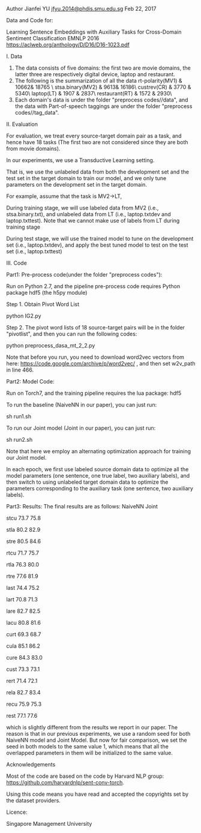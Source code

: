 Author
Jianfei YU
jfyu.2014@phdis.smu.edu.sg
Feb 22, 2017

Data and Code for:

Learning Sentence Embeddings with Auxiliary Tasks for Cross-Domain Sentiment Classification
EMNLP 2016
https://aclweb.org/anthology/D/D16/D16-1023.pdf

I. Data

1. The data consists of five domains: the first two are movie domains, the latter three are respectively digital device, laptop and restaurant.
2. The following is the summarization of all the data
       rt-polarity(MV1) & 10662& 18765 \\
       stsa.binary(MV2) & 9613&  16186\\
       custrev(CR) & 3770 & 5340\\
       laptop(LT) & 1907 & 2837\\
       restaurant(RT) & 1572  & 2930\\
3. Each domain's data is under the folder "preprocess codes//data", and the data with Part-of-speech taggings are under the folder "preprocess codes//tag_data".



II. Evaluation 

   For evaluation, we treat every source-target domain pair as a task, and hence have 18 tasks (The first two are not considered since they are both from movie domains).
   
   In our experiments, we use a Transductive Learning setting.
   
   That is, we use the unlabeled data from both the development set and the test set in the target domain to train our model, and we only tune parameters on the development set in the target domain.
   
   For example, assume that the task is MV2->LT,
   
   During training stage, we will use labeled data from MV2 (i.e., stsa.binary.txt), and unlabeled data from LT (i.e., laptop.txtdev and laptop.txttest). Note that we cannot make use of labels from LT during training stage
   
   During test stage, we will use the trained model to tune on the development set (i.e., laptop.txtdev), and apply the best tuned model to test on the test set (i.e., laptop.txttest) 
 


 
III. Code

Part1: Pre-process code(under the folder "preprocess codes"): 

Run on Python 2.7, and the pipeline pre-process code requires Python package hdf5 (the h5py module)

Step 1. Obtain Pivot Word List

python IG2.py

Step 2. The pivot word lists of 18 source-target pairs will be in the folder "pivotlist", and then you can run the following codes:

python preprocess_dasa_mt_2_2.py

Note that before you run, you need to download word2vec vectors from here: https://code.google.com/archive/p/word2vec/  , and then set w2v_path in line 466.

Part2: Model Code:

Run on Torch7, and the training pipeline requires the lua package: hdf5

To run the baseline (NaiveNN in our paper), you can just run:

sh run1.sh

To run our Joint model (Joint in our paper), you can just run:

sh run2.sh

Note that here we employ an alternating optimization approach for training our Joint model.

In each epoch, we first use labeled source domain data to optimize all the model parameters (one sentence, one true label, two auxiliary labels), and then switch to using unlabeled target domain data to optimize the parameters corresponding to the auxiliary task (one sentence, two auxiliary labels).

Part3: Results:
The final results are as follows:
	   NaiveNN	Joint
	   
stcu    73.7	75.8

stla	80.2	82.9

stre	80.5	84.6

rtcu	71.7	75.7

rtla	76.3	80.0

rtre	77.6	81.9

last	74.4	75.2

lart    70.8	71.3

lare    82.7	82.5

lacu    80.8	81.6

curt	69.3	68.7

cula    85.1	86.2

cure    84.3	83.0

cust    73.3	73.1

rert	71.4	72.1

rela    82.7	83.4

recu	75.9	75.3

rest    77.1	77.6

which is slightly different from the results we report in our paper. 
The reason is that in our previous experiments, we use a random seed for both NaiveNN model and Joint Model. 
But now for fair comparison, we set the seed in both models to the same value 1, which means that all the overlapped parameters in them will be initialized to the same value.

Acknowledgements

Most of the code are based on the code by Harvard NLP group: https://github.com/harvardnlp/sent-conv-torch.

Using this code means you have read and accepted the copyrights set by the dataset providers.

Licence:

Singapore Management University
